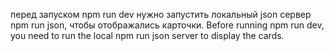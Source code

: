 перед запуском npm run dev нужно запустить локальный json сервер npm run json, чтобы отображались карточки.
Before running npm run dev, you need to run the local npm run json server to display the cards.
